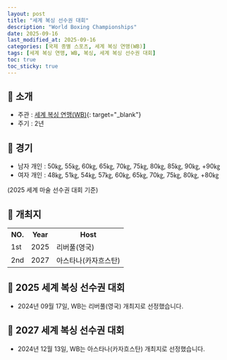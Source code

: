 ```yaml
---
layout: post
title: "세계 복싱 선수권 대회"
description: "World Boxing Championships"
date: 2025-09-16
last_modified_at: 2025-09-16
categories: [국제 종별 스포츠, 세계 복싱 연맹(WB)]
tags: [세계 복싱 연맹, WB, 복싱, 세계 복싱 선수권 대회]
toc: true
toc_sticky: true
---
```

## 📜 소개
* 주관 : [세계 복싱 연맹(WB)](https://worldboxing.org/){: target="_blank"}
* 주기 : 2년

## 📜 경기
* 남자 개인 : 50㎏, 55㎏, 60㎏, 65㎏, 70㎏, 75㎏, 80㎏, 85㎏, 90㎏, +90㎏
* 여자 개인 : 48㎏, 51㎏, 54㎏, 57㎏, 60㎏, 65㎏, 70㎏, 75㎏, 80㎏, +80㎏

(2025 세계 마술 선수권 대회 기준)

## 📜 개최지

<html>

<head>
    <meta charset="UTF-8">
</head>

<body>
    <table>
        <tr class="header-row">
            <th class="col-no">NO.</th>
            <th class="col-year">Year</th>
            <th class="col-host">Host</th>
        </tr>
        <tr>
            <td>1st</td>
            <td>2025</td>
            <td>리버풀(영국)</td>
        </tr>
        <tr>
            <td>2nd</td>
            <td>2027</td>
            <td>아스타나(카자흐스탄)</td>
        </tr>
    </table>
</body>

</html>

## 📜 2025 세계 복싱 선수권 대회
* 2024년 09월 17일, WB는 <span class="foreign-host">리버풀(영국)</span> 개최지로 선정했습니다.

## 📜 2027 세계 복싱 선수권 대회
* 2024년 12월 13일, WB는 <span class="foreign-host">아스타나(카자흐스탄)</span> 개최지로 선정했습니다.
